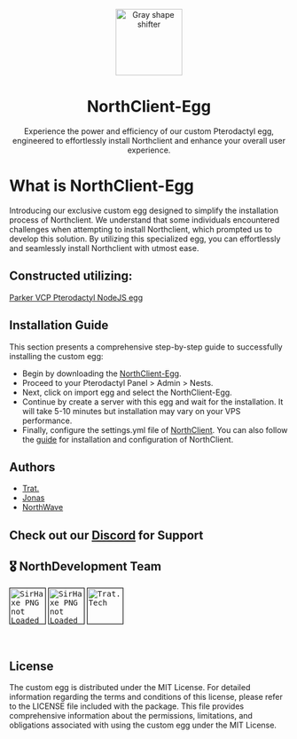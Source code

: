 <p align="center"><a href="https://github.com/NorthDevelopment/NorthClient"><img src="https://media.discordapp.net/attachments/984837636457918465/1000014634012647464/giphy.gif" alt="Gray shape shifter" height="120"/></a></p>
<h1 align="center">NorthClient-Egg</h1>
<p align="center">Experience the power and efficiency of our custom Pterodactyl egg, engineered to effortlessly install Northclient and enhance your overall user experience.</p>

# What is NorthClient-Egg

Introducing our exclusive custom egg designed to simplify the installation process of Northclient. We understand that some individuals encountered challenges when attempting to install Northclient, which prompted us to develop this solution. By utilizing this specialized egg, you can effortlessly and seamlessly install Northclient with utmost ease.



## Constructed utilizing:

[Parker VCP Pterodactyl NodeJS egg](https://github.com/parkervcp/eggs/tree/master/generic/nodejs)


## Installation Guide

This section presents a comprehensive step-by-step guide to successfully installing the custom egg:

- Begin by downloading the [NorthClient-Egg](https://egg.trat.tech).
- Proceed to your Pterodactyl Panel > Admin > Nests.
- Next, click on import egg and select the NorthClient-Egg.
- Continue by create a server with this egg and wait for the installation. It will take 5-10 minutes but installation may vary on your VPS performance.
- Finally, configure the settings.yml file of [NorthClient](https://github.com/NorthDevelopment/NorthClient). You can also follow the [guide](https://docs.northdevelopment.tech/) for installation and configuration of NorthClient.
## Authors

- [Trat.](https://trat.tech/) 
- [Jonas](https://github.com/EatDev)
- [NorthWave](https://northdevelopment.tech/)



##  Check out our [Discord](https://discord.gg/DUyS9u8WWN) for Support

## 🎖️  NorthDevelopment Team
<kbd><img src="https://avatars.githubusercontent.com/u/41525308?v=4" href="https://github.com/SirHaxe" height="64" width="64" alt="SirHaxe PNG not Loaded" border="1px" align="center"></kbd>
<kbd><img src="https://avatars.githubusercontent.com/u/71934318?v=4" href="https://github.com/SirHaxe" height="64" width="64" alt="SirHaxe PNG not Loaded" border="1px" align="center"></kbd>
<kbd><img src="https://avatars.githubusercontent.com/u/96826840?v=4" href="https://trat.tech/" height="64" width="64" alt="Trat.Tech" border="1px" align="center"></kbd>
<br/><br/><br/>


## License

The custom egg is distributed under the MIT License. For detailed information regarding the terms and conditions of this license, please refer to the LICENSE file included with the package. This file provides comprehensive information about the permissions, limitations, and obligations associated with using the custom egg under the MIT License.
